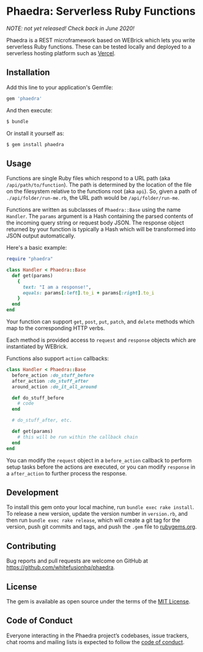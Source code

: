 # Phaedra: Serverless Ruby Functions

_NOTE: not yet released! Check back in June 2020!_

Phaedra is a REST microframework based on WEBrick which lets you write serverless Ruby functions. These can be tested locally and deployed to a serverless hosting platform such as [Vercel](https://vercel.com).

## Installation

Add this line to your application's Gemfile:

```ruby
gem 'phaedra'
```

And then execute:

```sh
$ bundle
```

Or install it yourself as:

```sh
$ gem install phaedra
```

## Usage

Functions are single Ruby files which respond to a URL path (aka `/api/path/to/function`). The path is determined by the location of the file on the filesystem relative to the functions root (aka `api`). So, given a path of `./api/folder/run-me.rb`, the URL path would be `/api/folder/run-me`.

Functions are written as subclasses of `Phaedra::Base` using the name `Handler`. The `params` argument is a Hash containing the parsed contents of the incoming query string or request body JSON. The response object returned by your function is typically a Hash which will be transformed into JSON output automatically.

Here's a basic example:

```ruby
require "phaedra"

class Handler < Phaedra::Base
  def get(params)
    {
      text: "I am a response!",
      equals: params[:left].to_i + params[:right].to_i
    }
  end
end
```

Your function can support `get`, `post`, `put`, `patch`, and `delete` methods which map to the corresponding HTTP verbs.

Each method is provided access to `request` and `response` objects which are instantiated by WEBrick.

Functions also support `action` callbacks:

```ruby
class Handler < Phaedra::Base
  before_action :do_stuff_before
  after_action :do_stuff_after
  around_action :do_it_all_around

  def do_stuff_before
    # code
  end

  # do_stuff_after, etc.

  def get(params)
    # this will be run within the callback chain
  end
end
```

You can modify the `request` object in a `before_action` callback to perform setup tasks before the actions are executed, or you can modify `response` in a `after_action` to further process the response.

## Development

To install this gem onto your local machine, run `bundle exec rake install`. To release a new version, update the version number in `version.rb`, and then run `bundle exec rake release`, which will create a git tag for the version, push git commits and tags, and push the `.gem` file to [rubygems.org](https://rubygems.org).

## Contributing

Bug reports and pull requests are welcome on GitHub at https://github.com/whitefusionhq/phaedra.

## License

The gem is available as open source under the terms of the [MIT License](https://opensource.org/licenses/MIT).

## Code of Conduct

Everyone interacting in the Phaedra project’s codebases, issue trackers, chat rooms and mailing lists is expected to follow the [code of conduct](https://github.com/[USERNAME]/phaedra/blob/master/CODE_OF_CONDUCT.md).
